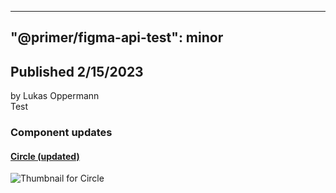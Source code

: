 
---
"@primer/figma-api-test": minor
---
## Published 2/15/2023
by Lukas Oppermann   
Test   
### Component updates
#### [Circle (updated)](https://www.figma.com/file/HD7FUvOEHLtWvWuhu1AUaJ?node-id=3:8)
  
  ![Thumbnail for Circle](https://s3-alpha.figma.com/checkpoints/2as/spY/XlgP0FJHwJDzGBH7/component_thumbnail_0.png?X-Amz-Algorithm=AWS4-HMAC-SHA256&X-Amz-Credential=AKIAQ4GOSFWC2XFMBUWK%2F20230212%2Fus-west-2%2Fs3%2Faws4_request&X-Amz-Date=20230212T120000Z&X-Amz-Expires=604800&X-Amz-SignedHeaders=host&X-Amz-Signature=ea34f68fe85570dfe4a253e2813548cdb7f78a759bf6e3a03a8b42fa6b3414b8)
